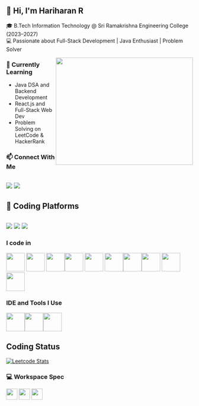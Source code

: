 ## 👋 Hi, I'm Hariharan R

🎓 B.Tech Information Technology @ Sri Ramakrishna Engineering College (2023–2027)  
💻 Passionate about Full-Stack Development | Java Enthusiast | Problem Solver

<img align="right" width="370" height="290" src="https://i.pinimg.com/originals/47/f0/34/47f0342cec72b800463bf003eac1257e.gif">

### 🚀 Currently Learning
- Java DSA and Backend Development
- React.js and Full-Stack Web Dev
- Problem Solving on LeetCode & HackerRank

### 📫 Connect With Me  
[<img src="https://img.shields.io/badge/LinkedIn-0077B5?style=for-the-badge&logo=linkedin&logoColor=white" />](https://www.linkedin.com/in/hariharan-r06/)
[<img src="https://img.shields.io/badge/GitHub-100000?style=for-the-badge&logo=github&logoColor=white" />](https://github.com/hariharan-r06)
---

## 🧠 Coding Platforms
[<img src="https://img.shields.io/badge/LeetCode-Profile-orange?style=for-the-badge&logo=leetcode" />](https://leetcode.com/u/hariharan-r06/)
[<img src="https://img.shields.io/badge/HackerRank-Profile-green?style=for-the-badge&logo=hackerrank" />](https://www.hackerrank.com/hariharan_230501)
[<img src="https://img.shields.io/badge/SkillRack-Profile-blue?style=for-the-badge" />](https://www.skillrack.com/faces/resume.xhtml?id=445660&key=73cb7f39e239ecdaa151bcdd834dd2347ec77d2f)
---


### I code in
<img height="50" width="50" src="https://img.icons8.com/color/48/000000/c-programming.png" /> <img height="50" width="50" src="https://img.icons8.com/color/48/000000/c-plus-plus-logo.png" /> <img height="50" width="50" src="https://img.icons8.com/color/48/000000/java-coffee-cup-logo.png" /><img height="50" width="50" src="https://img.icons8.com/color/48/000000/python.png" />  <img height="50" width="50" src="https://img.icons8.com/color/48/000000/html-5.png" /> <img height="50" width="50" src="https://img.icons8.com/color/48/000000/css3.png" /><img height="50" width="50" src="https://img.icons8.com/color/48/000000/javascript.png"/><img height="50" width="50" src="https://img.icons8.com/color/48/000000/react-native.png"/> <img height="50" width="50" src="https://img.icons8.com/color/48/000000/google-firebase-console.png"/> <img height="50" width="50" src="https://img.icons8.com/color/48/000000/mysql-logo.png"/>

### IDE and Tools I Use
<img height="50" width="50" src="https://img.icons8.com/color/48/000000/visual-studio-code-2019.png"/><img height="50" width="50" src="https://img.icons8.com/color/50/000000/git.png"/><img height="50" src="https://img.icons8.com/officel/480/null/java-eclipse.png"/>

## Coding Status
[![Leetcode Stats](https://leetcard.jacoblin.cool/hariharan-r06?font=Dancing_Script)](https://leetcode.com/u/hariharan-r06/)

### 💻 Workspace Spec
<img height="30" src="https://img.shields.io/badge/Lenovo-LOQ_15APH8-E2231A?style=for-the-badge&logo=lenovo&logoColor=white"/> <img height="30" src="https://img.shields.io/badge/NVIDIA-RTX_3050_6GB-76B900?style=for-the-badge&logo=nvidia&logoColor=white"/> <img height="30" src="https://img.shields.io/badge/AMD-Ryzen_7_7840HS-ED1C24?style=for-the-badge&logo=amd&logoColor=white"/>

